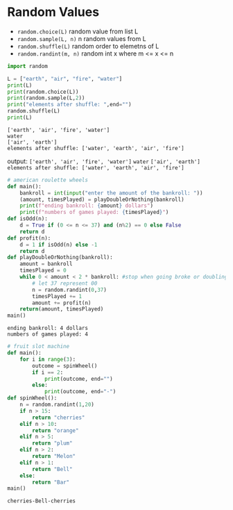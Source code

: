 <div class="cell markdown">

# Random Values

</div>

<div class="cell markdown">

  - `random.choice(L)` random value from list L
  - `random.sample(L, n)` n random values from L
  - `random.shuffle(L)` random order to elemetns of L
  - `random.randint(m, n)` random int x where m \<= x \<= n

</div>

<div class="cell code" data-execution_count="10">

``` python
import random

L = ["earth", "air", "fire", "water"]
print(L)
print(random.choice(L))
print(random.sample(L,2))
print("elements after shuffle: ",end="")
random.shuffle(L)
print(L)
```

<div class="output stream stdout">

    ['earth', 'air', 'fire', 'water']
    water
    ['air', 'earth']
    elements after shuffle: ['water', 'earth', 'air', 'fire']

</div>

</div>

<div class="cell markdown">

output: `['earth', 'air', 'fire', 'water']` `water` `['air', 'earth']`
`elements after shuffle: ['water', 'earth', 'air', 'fire']`

</div>

<div class="cell code" data-execution_count="19">

``` python
# american roulette wheels
def main():
    bankroll = int(input("enter the amount of the bankroll: "))
    (amount, timesPlayed) = playDoubleOrNothing(bankroll)
    print(f"ending bankroll: {amount} dollars")
    print(f"numbers of games played: {timesPlayed}")
def isOdd(n):
    d = True if (0 <= n <= 37) and (n%2) == 0 else False
    return d
def profit(n):
    d = 1 if isOdd(n) else -1
    return d
def playDoubleOrNothing(bankroll):
    amount = bankroll
    timesPlayed = 0
    while 0 < amount < 2 * bankroll: #stop when going broke or doubling
        # let 37 represent 00
        n = random.randint(0,37)
        timesPlayed += 1
        amount += profit(n)
    return(amount, timesPlayed)
main()
```

<div class="output stream stdout">

    ending bankroll: 4 dollars
    numbers of games played: 4

</div>

</div>

<div class="cell code" data-execution_count="34">

``` python
# fruit slot machine
def main():
    for i in range(3):
        outcome = spinWheel()
        if i == 2:
            print(outcome, end="")
        else:
            print(outcome, end="-")
def spinWheel():
    n = random.randint(1,20)
    if n > 15:
        return "cherries"
    elif n > 10:
        return "orange"
    elif n > 5:
        return "plum"
    elif n > 2:
        return "Melon"
    elif n > 1:
        return "Bell"
    else:
        return "Bar"
main()
```

<div class="output stream stdout">

    cherries-Bell-cherries

</div>

</div>
